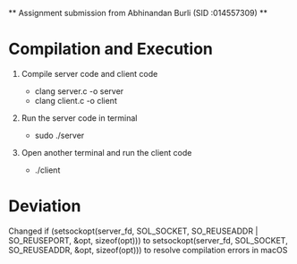 ** Assignment submission from Abhinandan Burli (SID :014557309) **

# Compilation and Execution 

1)  Compile server code and client code 
    - clang server.c -o server 
    - clang client.c -o client

2) Run the server code in terminal
   - sudo ./server

3) Open another terminal and run the client code
   - ./client

# Deviation

Changed if (setsockopt(server_fd, SOL_SOCKET, SO_REUSEADDR | SO_REUSEPORT, &opt, sizeof(opt))) 
to setsockopt(server_fd, SOL_SOCKET, SO_REUSEADDR, &opt, sizeof(opt))) 
to resolve compilation errors in macOS

